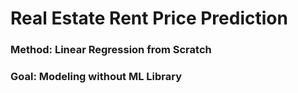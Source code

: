 # Real Estate Rent Price Prediction
### Method: Linear Regression from Scratch
### Goal: Modeling without ML Library
